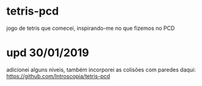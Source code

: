 # tetris-pcd
jogo de tetris que comecei, inspirando-me no que fizemos no PCD

# upd 30/01/2019
adicionei alguns níveis, também incorporei as colisões com paredes daqui: https://github.com/Introscopia/tetris-pcd
